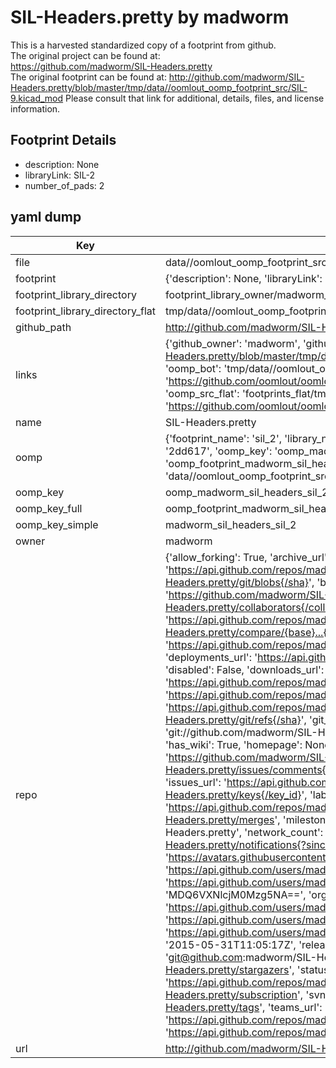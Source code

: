 # SIL-Headers.pretty by madworm  
This is a harvested standardized copy of a footprint from github.  
The original project can be found at:  
https://github.com/madworm/SIL-Headers.pretty  
The original footprint can be found at:
http://github.com/madworm/SIL-Headers.pretty/blob/master/tmp/data//oomlout_oomp_footprint_src/SIL-9.kicad_mod
Please consult that link for additional, details, files, and license information.  
## Footprint Details
* description: None  
* libraryLink: SIL-2  
* number_of_pads: 2  
## yaml dump  
| Key | Value |  
| --- | --- |  
| file | data//oomlout_oomp_footprint_src/SIL-Headers.pretty/SIL-2.kicad_mod |  
| footprint | {'description': None, 'libraryLink': 'SIL-2', 'number_of_pads': 2} |  
| footprint_library_directory | footprint_library_owner/madworm_SIL-Headers.pretty |  
| footprint_library_directory_flat | tmp/data//oomlout_oomp_footprint_src/footprints_flat/madworm_sil_headers_sil_2/working |  
| github_path | http://github.com/madworm/SIL-Headers.pretty/blob/master/tmp/data//oomlout_oomp_footprint_src/SIL-2.kicad_mod |  
| links | {'github_owner': 'madworm', 'github_repo_name': 'SIL-Headers.pretty', 'github_src': 'http://github.com/madworm/SIL-Headers.pretty/blob/master/tmp/data//oomlout_oomp_footprint_src/SIL-9.kicad_mod', 'github_src_repo': 'https://github.com/madworm/SIL-Headers.pretty', 'oomp_bot': 'tmp/data//oomlout_oomp_footprint_src/footprints/madworm_sil_headers_sil_2/working', 'oomp_bot_github': 'https://github.com/oomlout/oomlout_oomp_footprint_bot/tree/main/tmp/data//oomlout_oomp_footprint_src/footprints/madworm_sil_headers_sil_2/working', 'oomp_src_flat': 'footprints_flat/tmp/data//oomlout_oomp_footprint_src/footprints_flat/madworm_sil_headers_sil_2/working', 'oomp_src_flat_github': 'https://github.com/oomlout/oomlout_oomp_footprint_src/tree/main/tmp/data//oomlout_oomp_footprint_src/footprints_flat/madworm_sil_headers_sil_2/working'} |  
| name | SIL-Headers.pretty |  
| oomp | {'footprint_name': 'sil_2', 'library_name': 'sil_headers', 'md5': '2dd61741f239e9b6fcee3b2038376db0', 'md5_10': '2dd61741f2', 'md5_5': '2dd61', 'md5_6': '2dd617', 'oomp_key': 'oomp_madworm_sil_headers_sil_2', 'oomp_key_extra': 'oomp_footprint_madworm_sil_headers_sil_2', 'oomp_key_full': 'oomp_footprint_madworm_sil_headers_sil_2_2dd617', 'oomp_key_simple': 'madworm_sil_headers_sil_2', 'original_filename': 'data//oomlout_oomp_footprint_src/SIL-Headers.pretty/SIL-2.kicad_mod', 'owner_name': 'madworm'} |  
| oomp_key | oomp_madworm_sil_headers_sil_2 |  
| oomp_key_full | oomp_footprint_madworm_sil_headers_sil_2 |  
| oomp_key_simple | madworm_sil_headers_sil_2 |  
| owner | madworm |  
| repo | {'allow_forking': True, 'archive_url': 'https://api.github.com/repos/madworm/SIL-Headers.pretty/{archive_format}{/ref}', 'archived': False, 'assignees_url': 'https://api.github.com/repos/madworm/SIL-Headers.pretty/assignees{/user}', 'blobs_url': 'https://api.github.com/repos/madworm/SIL-Headers.pretty/git/blobs{/sha}', 'branches_url': 'https://api.github.com/repos/madworm/SIL-Headers.pretty/branches{/branch}', 'clone_url': 'https://github.com/madworm/SIL-Headers.pretty.git', 'collaborators_url': 'https://api.github.com/repos/madworm/SIL-Headers.pretty/collaborators{/collaborator}', 'comments_url': 'https://api.github.com/repos/madworm/SIL-Headers.pretty/comments{/number}', 'commits_url': 'https://api.github.com/repos/madworm/SIL-Headers.pretty/commits{/sha}', 'compare_url': 'https://api.github.com/repos/madworm/SIL-Headers.pretty/compare/{base}...{head}', 'contents_url': 'https://api.github.com/repos/madworm/SIL-Headers.pretty/contents/{+path}', 'contributors_url': 'https://api.github.com/repos/madworm/SIL-Headers.pretty/contributors', 'created_at': '2015-02-03T15:29:09Z', 'default_branch': 'master', 'deployments_url': 'https://api.github.com/repos/madworm/SIL-Headers.pretty/deployments', 'description': 'LAYOUT FILES: KiCad footprints for SIL headers', 'disabled': False, 'downloads_url': 'https://api.github.com/repos/madworm/SIL-Headers.pretty/downloads', 'events_url': 'https://api.github.com/repos/madworm/SIL-Headers.pretty/events', 'fork': False, 'forks': 0, 'forks_count': 0, 'forks_url': 'https://api.github.com/repos/madworm/SIL-Headers.pretty/forks', 'full_name': 'madworm/SIL-Headers.pretty', 'git_commits_url': 'https://api.github.com/repos/madworm/SIL-Headers.pretty/git/commits{/sha}', 'git_refs_url': 'https://api.github.com/repos/madworm/SIL-Headers.pretty/git/refs{/sha}', 'git_tags_url': 'https://api.github.com/repos/madworm/SIL-Headers.pretty/git/tags{/sha}', 'git_url': 'git://github.com/madworm/SIL-Headers.pretty.git', 'has_discussions': False, 'has_downloads': True, 'has_issues': True, 'has_pages': False, 'has_projects': True, 'has_wiki': True, 'homepage': None, 'hooks_url': 'https://api.github.com/repos/madworm/SIL-Headers.pretty/hooks', 'html_url': 'https://github.com/madworm/SIL-Headers.pretty', 'id': 30249578, 'is_template': False, 'issue_comment_url': 'https://api.github.com/repos/madworm/SIL-Headers.pretty/issues/comments{/number}', 'issue_events_url': 'https://api.github.com/repos/madworm/SIL-Headers.pretty/issues/events{/number}', 'issues_url': 'https://api.github.com/repos/madworm/SIL-Headers.pretty/issues{/number}', 'keys_url': 'https://api.github.com/repos/madworm/SIL-Headers.pretty/keys{/key_id}', 'labels_url': 'https://api.github.com/repos/madworm/SIL-Headers.pretty/labels{/name}', 'language': 'Shell', 'languages_url': 'https://api.github.com/repos/madworm/SIL-Headers.pretty/languages', 'license': None, 'merges_url': 'https://api.github.com/repos/madworm/SIL-Headers.pretty/merges', 'milestones_url': 'https://api.github.com/repos/madworm/SIL-Headers.pretty/milestones{/number}', 'mirror_url': None, 'name': 'SIL-Headers.pretty', 'network_count': 0, 'node_id': 'MDEwOlJlcG9zaXRvcnkzMDI0OTU3OA==', 'notifications_url': 'https://api.github.com/repos/madworm/SIL-Headers.pretty/notifications{?since,all,participating}', 'open_issues': 0, 'open_issues_count': 0, 'owner': {'avatar_url': 'https://avatars.githubusercontent.com/u/343894?v=4', 'events_url': 'https://api.github.com/users/madworm/events{/privacy}', 'followers_url': 'https://api.github.com/users/madworm/followers', 'following_url': 'https://api.github.com/users/madworm/following{/other_user}', 'gists_url': 'https://api.github.com/users/madworm/gists{/gist_id}', 'gravatar_id': '', 'html_url': 'https://github.com/madworm', 'id': 343894, 'login': 'madworm', 'node_id': 'MDQ6VXNlcjM0Mzg5NA==', 'organizations_url': 'https://api.github.com/users/madworm/orgs', 'received_events_url': 'https://api.github.com/users/madworm/received_events', 'repos_url': 'https://api.github.com/users/madworm/repos', 'site_admin': False, 'starred_url': 'https://api.github.com/users/madworm/starred{/owner}{/repo}', 'subscriptions_url': 'https://api.github.com/users/madworm/subscriptions', 'type': 'User', 'url': 'https://api.github.com/users/madworm'}, 'private': False, 'pulls_url': 'https://api.github.com/repos/madworm/SIL-Headers.pretty/pulls{/number}', 'pushed_at': '2015-05-31T11:05:17Z', 'releases_url': 'https://api.github.com/repos/madworm/SIL-Headers.pretty/releases{/id}', 'size': 152, 'ssh_url': 'git@github.com:madworm/SIL-Headers.pretty.git', 'stargazers_count': 0, 'stargazers_url': 'https://api.github.com/repos/madworm/SIL-Headers.pretty/stargazers', 'statuses_url': 'https://api.github.com/repos/madworm/SIL-Headers.pretty/statuses/{sha}', 'subscribers_count': 2, 'subscribers_url': 'https://api.github.com/repos/madworm/SIL-Headers.pretty/subscribers', 'subscription_url': 'https://api.github.com/repos/madworm/SIL-Headers.pretty/subscription', 'svn_url': 'https://github.com/madworm/SIL-Headers.pretty', 'tags_url': 'https://api.github.com/repos/madworm/SIL-Headers.pretty/tags', 'teams_url': 'https://api.github.com/repos/madworm/SIL-Headers.pretty/teams', 'temp_clone_token': None, 'topics': [], 'trees_url': 'https://api.github.com/repos/madworm/SIL-Headers.pretty/git/trees{/sha}', 'updated_at': '2023-07-25T13:54:50Z', 'url': 'https://api.github.com/repos/madworm/SIL-Headers.pretty', 'visibility': 'public', 'watchers': 0, 'watchers_count': 0, 'web_commit_signoff_required': False} |  
| url | http://github.com/madworm/SIL-Headers.pretty |  

